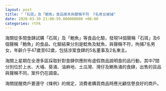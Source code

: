 ```yaml
---
layout: post
title: "「石斑」及「鮑魚」食品樣本與聲稱不符　7名男女被捕"
date: 2020-03-30 21:00:59.000000000 +08:00
categories: rthk
---
```


海關從多間食肆試購「石斑」及「鮑魚」等食品化驗，發現14個聲稱「石斑」及6個聲稱「鮑魚」的食品，化驗結果分別是鯰魚及魷魚，與聲稱不符，拘捕7名男女，年齡介乎47歲至62歲，包括涉案食肆的5名董事及2名東主。

海關上星期在全港多區採取針對食肆供應附有虛假商品說明食的品行動，其中7間分別位於上水、大埔、葵涌、油麻地、土瓜灣、灣仔及鰂魚涌的食肆，出售的貨品與聲稱不同，案件仍在調查。

海關提醒商戶要遵守《條例》的規定，消費者購買商品時應光顧信譽良好的商戶。
